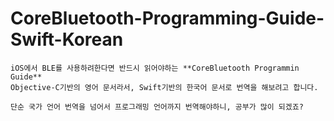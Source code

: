 # CoreBluetooth-Programming-Guide-Swift-Korean
```
iOS에서 BLE를 사용하려한다면 반드시 읽어야하는 **CoreBluetooth Programmin Guide**
Objective-C기반의 영어 문서라서, Swift기반의 한국어 문서로 번역을 해보려고 합니다.

단순 국가 언어 번역을 넘어서 프로그래밍 언어까지 번역해야하니, 공부가 많이 되겠죠? 
```
